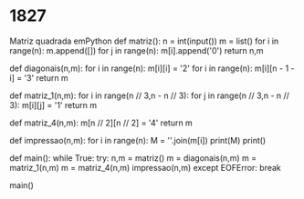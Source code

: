 # 1827
Matriz quadrada  emPython
def matriz():
    n = int(input())
    m = list()
    for i in range(n):
        m.append([])
        for j in range(n):
            m[i].append('0')
    return n,m

    
def diagonais(n,m):
    for i in range(n):
        m[i][i] = '2'
    for i in range(n):
        m[i][n - 1 - i] = '3'
    return m

    
def matriz_1(n,m):
    for i in range(n // 3,n - n // 3):
        for j in range(n // 3,n - n // 3):
            m[i][j] = '1'
    return m

            
def matriz_4(n,m):
    m[n // 2][n // 2] = '4'
    return m


def impressao(n,m):
    for i in range(n):
        M = ''.join(m[i])
        print(M)
    print()
        
        
def main():
    while True:
        try:
            n,m = matriz()
            m = diagonais(n,m)
            m = matriz_1(n,m)
            m = matriz_4(n,m)
            impressao(n,m)
        except EOFError:
            break
     

main()


